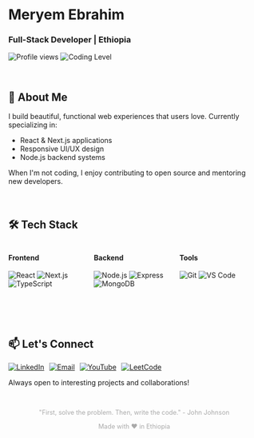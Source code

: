 

  <h1 class="gradient-text">Meryem Ebrahim</h1>
  
  <div class="ethiopia-flag">
    <h3>Full-Stack Developer | Ethiopia</h3>
  </div>
  

  <p>
    <img src="https://komarev.com/ghpvc/?username=meryem-hub&label=Profile+Views&color=ff69b4&style=flat-square" alt="Profile views"/>
    <img src="https://img.shields.io/badge/Dynamic%20Coder-Level%20%E2%98%85%E2%98%85%E2%98%85%E2%98%85-yellow" alt="Coding Level"/>
  </p>
</div>


<div style="display: grid; grid-template-columns: repeat(auto-fit, minmax(300px, 1fr)); gap: 20px; margin-top: 30px;">


  <div class="card">
    <h2>🌟 About Me</h2>
    <p>I build beautiful, functional web experiences that users love. Currently specializing in:</p>
    <ul>
      <li>React & Next.js applications</li>
      <li>Responsive UI/UX design</li>
      <li>Node.js backend systems</li>
    </ul>
    <p>When I'm not coding, I enjoy contributing to open source and mentoring new developers.</p>
  </div>

  <!-- Tech Stack Card -->
  <div class="card">
    <h2>🛠 Tech Stack</h2>
    <div style="display: grid; grid-template-columns: repeat(3, 1fr); gap: 10px;">
      <div>
        <h4>Frontend</h4>
        <img src="https://img.shields.io/badge/React-20232A?logo=react&logoColor=61DAFB" alt="React">
        <img src="https://img.shields.io/badge/Next.js-000000?logo=next.js&logoColor=white" alt="Next.js">
        <img src="https://img.shields.io/badge/TypeScript-007ACC?logo=typescript&logoColor=white" alt="TypeScript">
      </div>
      <div>
        <h4>Backend</h4>
        <img src="https://img.shields.io/badge/Node.js-339933?logo=node.js&logoColor=white" alt="Node.js">
        <img src="https://img.shields.io/badge/Express-000000?logo=express&logoColor=white" alt="Express">
        <img src="https://img.shields.io/badge/MongoDB-47A248?logo=mongodb&logoColor=white" alt="MongoDB">
      </div>
      <div>
        <h4>Tools</h4>
        <img src="https://img.shields.io/badge/Git-F05032?logo=git&logoColor=white" alt="Git">
        <img src="https://img.shields.io/badge/VS_Code-007ACC?logo=visual-studio-code&logoColor=white" alt="VS Code">
      </div>
    </div>
  </div>

>

 
  <div class="card">
    <h2>📫 Let's Connect</h2>
    <div style="display: flex; flex-wrap: wrap; gap: 10px;">
      <a href="https://linkedin.com/in/meryem-ebrahim-05219a323" target="_blank">
        <img src="https://img.shields.io/badge/LinkedIn-0077B5?logo=linkedin&logoColor=white" alt="LinkedIn">
      </a>
      <a href="mailto:meryemebrahim.46@gmail.com">
        <img src="https://img.shields.io/badge/Email-D14836?logo=gmail&logoColor=white" alt="Email">
      </a>
      <a href="https://www.youtube.com/c/@ሂላልTube" target="_blank">
        <img src="https://img.shields.io/badge/YouTube-FF0000?logo=youtube&logoColor=white" alt="YouTube">
      </a>
      <a href="https://www.leetcode.com/meryem_ebra" target="_blank">
        <img src="https://img.shields.io/badge/LeetCode-FFA116?logo=leetcode&logoColor=black" alt="LeetCode">
      </a>
    </div>
    <p>Always open to interesting projects and collaborations!</p>
  </div>
</div>



<div align="center" style="margin-top: 30px; font-size: 0.9em; color: #aaa;">
  <p>"First, solve the problem. Then, write the code." - John Johnson</p>
  <p>Made with ❤️ in Ethiopia</p>
</div>
